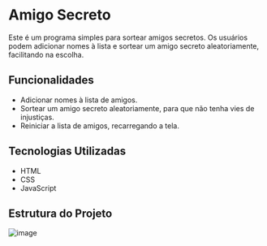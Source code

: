 # Amigo Secreto

Este é um programa simples para sortear amigos secretos. Os usuários podem adicionar nomes à lista e sortear um amigo secreto aleatoriamente, facilitando na escolha.

## Funcionalidades

- Adicionar nomes à lista de amigos.
- Sortear um amigo secreto aleatoriamente, para que não tenha vies de injustiças.
- Reiniciar a lista de amigos, recarregando a tela.

## Tecnologias Utilizadas

- HTML
- CSS
- JavaScript

## Estrutura do Projeto

![image](https://github.com/user-attachments/assets/1c986f94-8837-4f8a-8b8e-01e53d892c8e)


